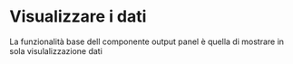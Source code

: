 # Visualizzare i dati

La funzionalità base dell componente output panel è quella di mostrare in sola visulalizzazione  dati
